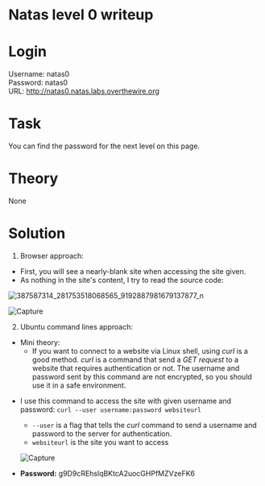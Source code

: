 <h1> Natas level 0 writeup </h1>

# Login
Username: natas0  
Password: natas0  
URL:      http://natas0.natas.labs.overthewire.org

# Task
You can find the password for the next level on this page.

# Theory
None

# Solution
1. Browser approach:
  - First, you will see a nearly-blank site when accessing the site given. 
  - As nothing in the site's content, I try to read the source code:
    
  ![387587314_281753518068565_9192887981679137877_n](https://github.com/NoSpaceAvailable/OverTheWire_Natas/assets/143888307/9580e5db-9a7d-4213-a694-eafaa5ecfd5a)

  ![Capture](https://github.com/NoSpaceAvailable/OverTheWire_Natas/assets/143888307/123eb7ee-ca89-44c9-bb16-07693c9f42f6)

2. Ubuntu command lines approach:
  * Mini theory:
      - If you want to connect to a website via Linux shell, using *curl* is a good method. *curl* is a command that send a *GET request*
      to a website that requires authentication or not. The username and password sent by this command are not encrypted, so you
      should use it in a safe environment.

  - I use this command to access the site with given username and password:
    `curl --user username:password websiteurl`
      - `--user` is a flag that tells the *curl* command to send a username and password to the server for authentication.
      - `websiteurl` is the site you want to access
        
    ![Capture](https://github.com/NoSpaceAvailable/OverTheWire_Natas/assets/143888307/8f7f5a6a-e234-45e5-908e-22cf26361f42)
- **Password:** g9D9cREhslqBKtcA2uocGHPfMZVzeFK6

